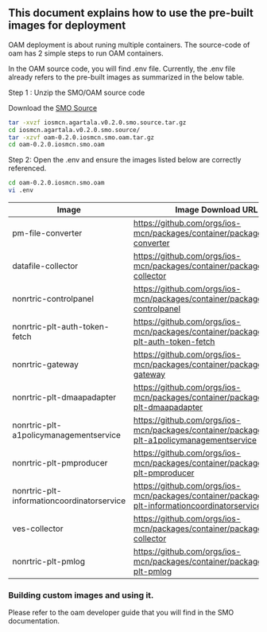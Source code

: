 ## This document explains how to use the pre-built images for deployment 

OAM deployment is about runing multiple containers. The source-code of oam has 2 simple steps to run OAM containers.

In the OAM source code, you will find .env file. Currently, the .env file already refers to the pre-built images as summarized in the below table.

Step 1 : Unzip the SMO/OAM source code

Download the [SMO Source](https://github.com/ios-mcn/ios-mcn-releases/blob/main/Agartala/v0.2.0/SMO/source-code/iosmcn.agartala.v0.2.0.smo.source.tar.gz)

```sh
tar -xvzf iosmcn.agartala.v0.2.0.smo.source.tar.gz
cd iosmcn.agartala.v0.2.0.smo.source/
tar -xzvf oam-0.2.0.iosmcn.smo.oam.tar.gz
cd oam-0.2.0.iosmcn.smo.oam
```

Step 2: Open the .env and ensure the images listed below are correctly referenced.

```sh
cd oam-0.2.0.iosmcn.smo.oam
vi .env
```

|Image|Image Download URL |Docker command|
|--|--|--|
|pm-file-converter|https://github.com/orgs/ios-mcn/packages/container/package/pm-file-converter|docker pull ghcr.io/ios-mcn/pm-file-converter:1.2.1|
|datafile-collector|https://github.com/orgs/ios-mcn/packages/container/package/datafile-collector|docker pull ghcr.io/ios-mcn/datafile-collector:0.0.2|
|nonrtric-controlpanel|https://github.com/orgs/ios-mcn/packages/container/package/nonrtric-controlpanel|docker pull ghcr.io/ios-mcn/nonrtric-controlpanel:2.5.1|
|nonrtric-plt-auth-token-fetch|https://github.com/orgs/ios-mcn/packages/container/package/nonrtric-plt-auth-token-fetch|docker pull ghcr.io/ios-mcn/nonrtric-plt-auth-token-fetch:1.1.2|
|nonrtric-gateway|https://github.com/orgs/ios-mcn/packages/container/package/nonrtric-gateway|docker pull ghcr.io/ios-mcn/nonrtric-gateway:1.2.1|
|nonrtric-plt-dmaapadapter|https://github.com/orgs/ios-mcn/packages/container/package/nonrtric-plt-dmaapadapter|docker pull ghcr.io/ios-mcn/nonrtric-plt-dmaapadapter:1.4.1|
|nonrtric-plt-a1policymanagementservice|https://github.com/orgs/ios-mcn/packages/container/package/nonrtric-plt-a1policymanagementservice|docker pull ghcr.io/ios-mcn/nonrtric-plt-a1policymanagementservice:2.8.2|
|nonrtric-plt-pmproducer|https://github.com/orgs/ios-mcn/packages/container/package/nonrtric-plt-pmproducer|docker pull ghcr.io/ios-mcn/nonrtric-plt-pmproducer:1.0.2|
|nonrtric-plt-informationcoordinatorservice|https://github.com/orgs/ios-mcn/packages/container/package/nonrtric-plt-informationcoordinatorservice|docker pull ghcr.io/ios-mcn/nonrtric-plt-informationcoordinatorservice:1.5.1|
|ves-collector|https://github.com/orgs/ios-mcn/packages/container/package/ves-collector|docker pull ghcr.io/ios-mcn/ves-collector:1.12.4|
|nonrtric-plt-pmlog|https://github.com/orgs/ios-mcn/packages/container/package/nonrtric-plt-pmlog|docker pull ghcr.io/ios-mcn/nonrtric-plt-pmlog:1.0.1|

### Building custom images and using it.

Please refer to the oam developer guide that you will find in the SMO documentation.
